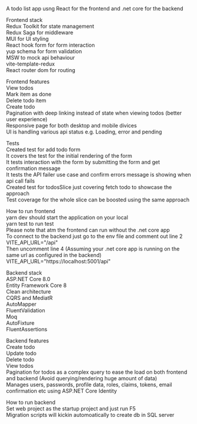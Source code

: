 A todo list app usng React for the frontend and .net core for the backend

Frontend stack\
Redux Toolkit for state management\
Redux Saga for middleware\
MUI for UI styling\
React hook form for form interaction\
yup schema for form validation\
MSW to mock api behaviour\
vite-template-redux\
React router dom for routing

Frontend features\
View todos\
Mark item as done\
Delete todo item\
Create todo\
Pagination with deep linking instead of state when viewing todos (better user experience)\
Responsive page for both desktop and mobile divices\
UI is handling various api status e.g. Loading, error and pending 

Tests\
Created test for add todo form\
It covers the test for the initial rendering of the form\
It tests interaction with the form by submitting the form and get confirmation message\
It tests the API failer use case and confirm errors message is showing when api call fails\
Created test for todosSlice just covering fetch todo to showcase the approach\
Test coverage for the whole slice can be boosted using the same approach

How to run frontend\
yarn dev should start the application on your local\
yarn test to run test\
Please note that atm the frontend can run without the .net core app\
To connect to the backend just go to the env file and comment out line 2\
VITE_API_URL="/api"\
Then uncomment line 4 (Assuming your .net core app is running on the same url as configured in the backend)\
VITE_API_URL="https://localhost:5001/api"

Backend stack\
ASP.NET Core 8.0\
Entity Framework Core 8\
Clean architecture \
CQRS and MediatR\
AutoMapper\
FluentValidation\
Moq \
AutoFixture \
FluentAssertions

Backend features\
Create todo\
Update todo\
Delete todo\
View todos\
Pagination for todos as a complex query to ease the load on both frontend and backend (Avoid querying/rendering huge amount of data)\
Manages users, passwords, profile data, roles, claims, tokens, email confirmation etc using ASP.NET Core Identity

How to run backend\
Set web project as the startup project and just run F5\
Migration scripts will kickin automoatically to create db in SQL server




